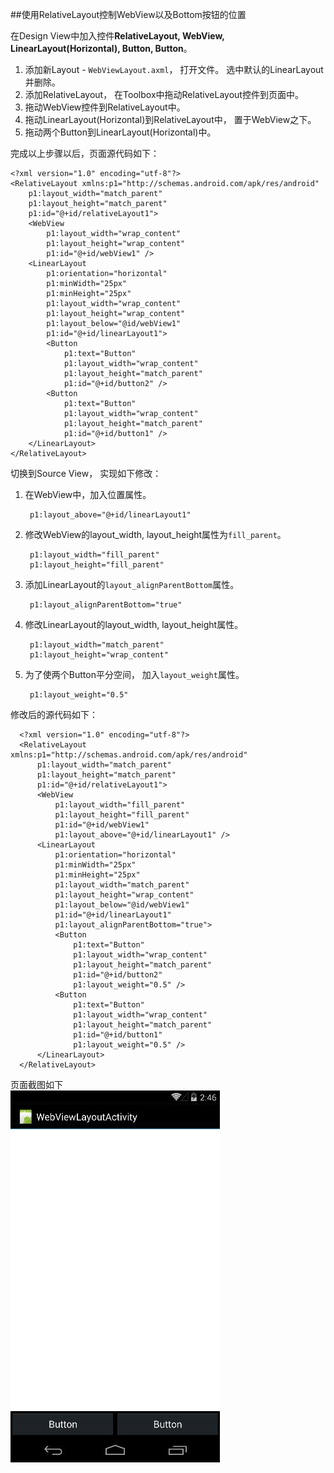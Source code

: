##使用RelativeLayout控制WebView以及Bottom按钮的位置  

在Design View中加入控件**RelativeLayout, WebView, LinearLayout(Horizontal), Button, Button**。

1. 添加新Layout - `WebViewLayout.axml`， 打开文件。 选中默认的LinearLayout并删除。  
2. 添加RelativeLayout， 在Toolbox中拖动RelativeLayout控件到页面中。  
3. 拖动WebView控件到RelativeLayout中。
4. 拖动LinearLayout(Horizontal)到RelativeLayout中， 置于WebView之下。
5. 拖动两个Button到LinearLayout(Horizontal)中。

完成以上步骤以后，页面源代码如下：

    <?xml version="1.0" encoding="utf-8"?>
    <RelativeLayout xmlns:p1="http://schemas.android.com/apk/res/android"
        p1:layout_width="match_parent"
        p1:layout_height="match_parent"
        p1:id="@+id/relativeLayout1">
        <WebView
            p1:layout_width="wrap_content"
            p1:layout_height="wrap_content"
            p1:id="@+id/webView1" />
        <LinearLayout
            p1:orientation="horizontal"
            p1:minWidth="25px"
            p1:minHeight="25px"
            p1:layout_width="wrap_content"
            p1:layout_height="wrap_content"
            p1:layout_below="@id/webView1"
            p1:id="@+id/linearLayout1">
            <Button
                p1:text="Button"
                p1:layout_width="wrap_content"
                p1:layout_height="match_parent"
                p1:id="@+id/button2" />
            <Button
                p1:text="Button"
                p1:layout_width="wrap_content"
                p1:layout_height="match_parent"
                p1:id="@+id/button1" />
        </LinearLayout>
    </RelativeLayout>

切换到Source View， 实现如下修改：

1. 在WebView中，加入位置属性。

		p1:layout_above="@+id/linearLayout1"
2. 修改WebView的layout_width, layout_height属性为`fill_parent`。

		p1:layout_width="fill_parent"
    	p1:layout_height="fill_parent"

3. 添加LinearLayout的`layout_alignParentBottom`属性。

	
		p1:layout_alignParentBottom="true"
4. 修改LinearLayout的layout_width, layout_height属性。

		p1:layout_width="match_parent"
        p1:layout_height="wrap_content"
5. 为了使两个Button平分空间， 加入`layout_weight`属性。

		p1:layout_weight="0.5"

修改后的源代码如下：

      <?xml version="1.0" encoding="utf-8"?>
      <RelativeLayout xmlns:p1="http://schemas.android.com/apk/res/android"
          p1:layout_width="match_parent"
          p1:layout_height="match_parent"
          p1:id="@+id/relativeLayout1">
          <WebView
              p1:layout_width="fill_parent"
              p1:layout_height="fill_parent"
              p1:id="@+id/webView1"
              p1:layout_above="@+id/linearLayout1" />
          <LinearLayout
              p1:orientation="horizontal"
              p1:minWidth="25px"
              p1:minHeight="25px"
              p1:layout_width="match_parent"
              p1:layout_height="wrap_content"
              p1:layout_below="@id/webView1"
              p1:id="@+id/linearLayout1"
              p1:layout_alignParentBottom="true">
              <Button
                  p1:text="Button"
                  p1:layout_width="wrap_content"
                  p1:layout_height="match_parent"
                  p1:id="@+id/button2"
                  p1:layout_weight="0.5" />
              <Button
                  p1:text="Button"
                  p1:layout_width="wrap_content"
                  p1:layout_height="match_parent"
                  p1:id="@+id/button1"
                  p1:layout_weight="0.5" />
          </LinearLayout>
      </RelativeLayout>

页面截图如下  
![Relative Layout](https://github.com/7788wangzi/Mono.Android/blob/master/Screen/WebView.png)